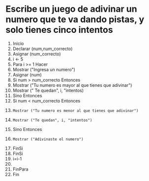 # Escribe un juego de adivinar un numero que te va dando pistas, y solo tienes cinco intentos

1. Inicio
2. Declarar (num,num_correcto)
3. Asignar (num_correcto)
4. i <- 5
5. Para i >= 1 Hacer
6.  Mostrar ("Ingresa un numero")
7.  Asignar (num)
8.  Si num > num_correcto Entonces
9.    Mostrar ("Tu numero es mayor al que tienes que adivinar")
10.   Mostrar (" Te quedan", i, "intentos)
11.  Sino Entonces
12.   Si num < num_correcto Entonces
13.     Mostrar ("Tu numero es menor al que tienes que adivinar")
14.     Mostrar ("Te quedan", i, "intentos")
15.   Sino Entonces
16.     Mostrar ("Adivinaste el numero")
17.   FinSi
18.  FinSi
19.  i=i-1
20.  
21. FinPara
22. Fin     
